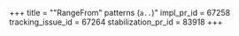 +++
title = "\"RangeFrom\" patterns (`a..`)"
impl_pr_id = 67258
tracking_issue_id = 67264
stabilization_pr_id = 83918
+++
